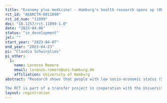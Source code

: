 ```yaml
---
title: "Economy plus medicine! - Hamburg's health research opens up (OPEN!)"
rct_id: "AEARCTR-0011099"
rct_id_num: "11099"
doi: "10.1257/rct.11099-1.0"
date: "2023-04-06"
status: "in_development"
jel: ""
start_year: "2023-04-07"
end_year: "2023-04-23"
pi: "Claudia Schwirplies"
pi_other:
  1:
    name: Lorenzo Romero
    email: lorenzo.romero@uni-hamburg.de
    affiliation: University of Hamburg
abstract: "Research shows that people with low socio-economic status (SES) in particular are less likely to participate in health studies. However, in order to be able to transfer the study results to the general population, it is important to reach a representative group of people. This is the only way that all strata of society can benefit from new medical findings as well as preventive and treatment options. Although studies to date have highlighted the problem of underrepresentation of people with low SES, little research has been done on possible solutions for reaching all social groups for health research. Other strands of literature show that people with low SES have lower levels of trust and present-biased preferences. 
The RCT is part of a transfer project in cooperation with the Universitätsklinikum Hamburg-Eppendorf (UKE) and aims at identifying factors that motivate people with low SES to take part in health research. For this, we send out letters to former participants of the Hamburg City Health Study (HCHS) to invite them to come to the open-doors day and participate in a survey on motives for participating in health research. The former participants will be randomly assigned to 5 different groups receiving different letters with text modules designed to generate trust in health research or communicate the personal/societal benefits of health research. Our hypotheses are that lack in trust and present-biased preferences prevent low SES citizens from participation in health research. That is, we expect that generating trust and emphasizing the private benefits of more people participating in health research already today, will increase the participation of people with low SES in (a) the survey, (b) the open-doors day, and (c) a planned idea workshop (where participants can get more involved in the conception and implementation of health studies), while emphasizing future private benefits public benefits will not. "
layout: registration
---
```


